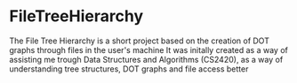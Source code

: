 # FileTreeHierarchy

The File Tree Hierarchy is a short project based on the creation of DOT graphs through files in the user's machine
It was initally created as a way of assisting me trough Data Structures and Algorithms (CS2420), as a way of understanding tree structures, DOT graphs and file access better

